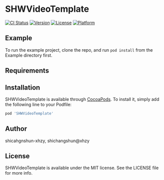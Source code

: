 # SHWVideoTemplate

[![CI Status](https://img.shields.io/travis/shicahgnshun-xhzy/SHWVideoTemplate.svg?style=flat)](https://travis-ci.org/shicahgnshun-xhzy/SHWVideoTemplate)
[![Version](https://img.shields.io/cocoapods/v/SHWVideoTemplate.svg?style=flat)](https://cocoapods.org/pods/SHWVideoTemplate)
[![License](https://img.shields.io/cocoapods/l/SHWVideoTemplate.svg?style=flat)](https://cocoapods.org/pods/SHWVideoTemplate)
[![Platform](https://img.shields.io/cocoapods/p/SHWVideoTemplate.svg?style=flat)](https://cocoapods.org/pods/SHWVideoTemplate)

## Example

To run the example project, clone the repo, and run `pod install` from the Example directory first.

## Requirements

## Installation

SHWVideoTemplate is available through [CocoaPods](https://cocoapods.org). To install
it, simply add the following line to your Podfile:

```ruby
pod 'SHWVideoTemplate'
```

## Author

shicahgnshun-xhzy, shichangshun@xhzy

## License

SHWVideoTemplate is available under the MIT license. See the LICENSE file for more info.
